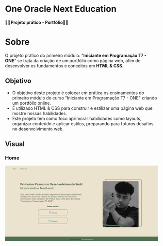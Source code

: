 # One Oracle Next Education 
**👩‍💻Projeto prático - Portfólio👩‍💻**

# Sobre
O projeto prático do primeiro módulo: "**Iniciante em Programação T7 - ONE**" se trata da criação de um portfólio como página web, afim de desenvolver os fundamentos e conceitos em **HTML & CSS**.

## Objetivo
- O objetivo deste projeto é colocar em prática os ensinamentos do primeiro módulo do curso "Iniciante em Programação T7 - ONE" criando um portfólio online. 
- É utilizado HTML & CSS para construir e estilizar uma página web que mostre nossas habilidades. 
- Este projeto tem como foco aprimorar habilidades como layouts, organizar conteúdo e aplicar estilos, preparando para futuros desafios no desenvolvimento web.

## Visual

### Home
<img src = "https://github.com/Kinhazin/Portfolio-ONE---Oracle-Next-Education/blob/main/assets/Home.png?raw=true" alt = "Representação visual da página">
